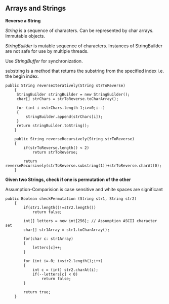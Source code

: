 ## Arrays and Strings

**Reverse a String**

 *String* is a sequence of characters. Can be represented by char arrays. Immutable objects.
 
 *StringBuilder* is mutable sequence of characters. Instances of StringBuilder are not safe for use by multiple threads.
 
 Use *StringBuffer* for synchronization.

 substring is a method that returns the substring from the specified index i.e. the begin index.

 ```
 public String reverseIteratively(String strToReverse)
     {
      StringBuilder stringBuilder = new StringBuilder();
      char[] strChars = strToReverse.toCharArray();

      for (int i =strChars.length-1;i>=0;i--)
      {
          stringBuilder.append(strChars[i]);
      }
      return stringBuilder.toString();
     }

     public String reverseRecursively(String strToReverse)
     {
         if(strToReverse.length() < 2)
             return strToReverse;

         return reverseRecursively(strToReverse.substring(1))+strToReverse.charAt(0);
     }
  ```
**Given two Strings, check if one is permutation of the other**

 Assumption-Comparision is case sensitive and white spaces are significant

 ```
 public Boolean checkPermutation (String str1, String str2)
     {
         if(str1.length()!=str2.length())
             return false;

         int[] letters = new int[256]; // Assumption ASCII character set
         char[] str1Array = str1.toCharArray();

         for(char c: str1Array)
         {
             letters[c]++;
         }

         for (int i=-0; i<str2.length();i++)
         {
             int c = (int) str2.charAt(i);
             if(--letters[c] < 0)
                 return false;
         }

         return true;
     }
 ```

